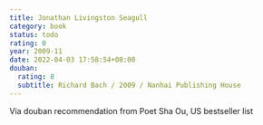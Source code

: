 ```yaml
---
title: Jonathan Livingston Seagull
category: book
status: todo
rating: 0
year: 2009-11
date: 2022-04-03 17:58:54+08:00
douban:
  rating: 8
  subtitle: Richard Bach / 2009 / Nanhai Publishing House
---
```


Via douban recommendation from Poet Sha Ou, US bestseller list
